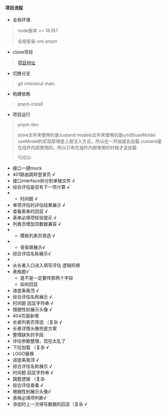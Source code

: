 #### 项目流程

- 全局环境

> node版本 >= 18.19.1
>
> 全局安装 umi pnpm
>
>

- clone项目

> [项目地址](111.33.127.102:8090/tisihcsp/PROD01-TISIHCSP-EVA-MCS)

- 切换分支

> git checkout main

- 构建依赖

> pnpm install

- 项目运行

> pnpm dev
>
>
>
> store文件夹使用的是zustand
> models文件夹使用的是umi的useModel
> useModel的实现原理是上层注入方式，所以在一开始就会加载
> zustand是在组件内部使用的，所以只有在组件内部使用的时候才会加载

> TODO:

- 接口一键mock
- 401路由跳转登录页 √
- 接口interface拆分到单独文件 √
- 综合评估是否有下一项计算 √
-
    - 时间题 √
- 单项评估的评估结果展示 √
- 查看表单的回显 √
- 表单必填项校验提示 √
- 列表页增加空数据兼容 √
-
    - 模板列表页筛选 √
-
    - 骨架屏展示√
- 综合评估名称展示√
-
- 从长者入口进入填写评估 逻辑捋顺
- 表格题√
    - 是不是一定要传那两个字段
    - 如何回显
- 进度条吸顶 √
- 综合评估名称展示 √
- 时间题 回显字符串 √
- 根据性别展示头像 √
- 404页面新增
- 长者列表页筛选 （复杂 √
- 长者详情头像兜底方案
- 整理缺失的字段
- 评估参数整理，现在太乱了
- 下拉加载 （复杂 √
- LOGO替换
- 进度条吸顶 √
- 综合评估名称展示 √
- 时间题 回显字符串 √
- 跳题逻辑 （复杂
- 综合评估查看 √
- 根据性别展示头像√
- 表格必填项判断√
- 添加时上一次填写数据的回显（复杂 √
